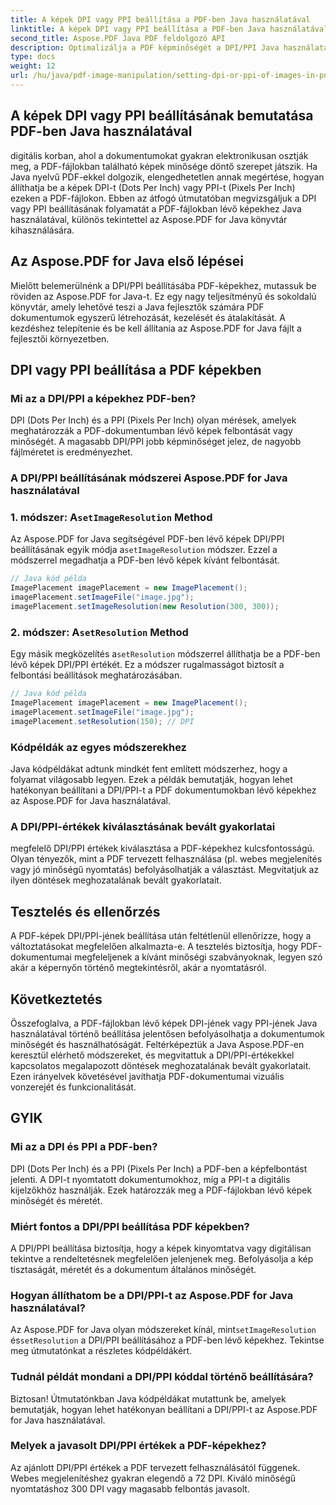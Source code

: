 ```yaml
---
title: A képek DPI vagy PPI beállítása a PDF-ben Java használatával
linktitle: A képek DPI vagy PPI beállítása a PDF-ben Java használatával
second_title: Aspose.PDF Java PDF feldolgozó API
description: Optimalizálja a PDF képminőségét a DPI/PPI Java használatával történő PDF-beállításáról szóló, lépésről lépésre bemutatott útmutatónkkal. Ismerje meg, hogyan javíthatja dokumentumait nyomtatott és digitális megjelenítés céljából.
type: docs
weight: 12
url: /hu/java/pdf-image-manipulation/setting-dpi-or-ppi-of-images-in-pdf-using-java/
---
```


## A képek DPI vagy PPI beállításának bemutatása PDF-ben Java használatával

digitális korban, ahol a dokumentumokat gyakran elektronikusan osztják meg, a PDF-fájlokban található képek minősége döntő szerepet játszik. Ha Java nyelvű PDF-ekkel dolgozik, elengedhetetlen annak megértése, hogyan állíthatja be a képek DPI-t (Dots Per Inch) vagy PPI-t (Pixels Per Inch) ezeken a PDF-fájlokon. Ebben az átfogó útmutatóban megvizsgáljuk a DPI vagy PPI beállításának folyamatát a PDF-fájlokban lévő képekhez Java használatával, különös tekintettel az Aspose.PDF for Java könyvtár kihasználására.

## Az Aspose.PDF for Java első lépései

Mielőtt belemerülnénk a DPI/PPI beállításába PDF-képekhez, mutassuk be röviden az Aspose.PDF for Java-t. Ez egy nagy teljesítményű és sokoldalú könyvtár, amely lehetővé teszi a Java fejlesztők számára PDF dokumentumok egyszerű létrehozását, kezelését és átalakítását. A kezdéshez telepítenie és be kell állítania az Aspose.PDF for Java fájlt a fejlesztői környezetben.

## DPI vagy PPI beállítása a PDF képekben

### Mi az a DPI/PPI a képekhez PDF-ben?

DPI (Dots Per Inch) és a PPI (Pixels Per Inch) olyan mérések, amelyek meghatározzák a PDF-dokumentumban lévő képek felbontását vagy minőségét. A magasabb DPI/PPI jobb képminőséget jelez, de nagyobb fájlméretet is eredményezhet.

### A DPI/PPI beállításának módszerei Aspose.PDF for Java használatával

###  1. módszer: A`setImageResolution` Method

 Az Aspose.PDF for Java segítségével PDF-ben lévő képek DPI/PPI beállításának egyik módja a`setImageResolution` módszer. Ezzel a módszerrel megadhatja a PDF-ben lévő képek kívánt felbontását.

```java
// Java kód példa
ImagePlacement imagePlacement = new ImagePlacement();
imagePlacement.setImageFile("image.jpg");
imagePlacement.setImageResolution(new Resolution(300, 300));
```

###  2. módszer: A`setResolution` Method

 Egy másik megközelítés a`setResolution` módszerrel állíthatja be a PDF-ben lévő képek DPI/PPI értékét. Ez a módszer rugalmasságot biztosít a felbontási beállítások meghatározásában.

```java
// Java kód példa
ImagePlacement imagePlacement = new ImagePlacement();
imagePlacement.setImageFile("image.jpg");
imagePlacement.setResolution(150); // DPI
```

### Kódpéldák az egyes módszerekhez

Java kódpéldákat adtunk mindkét fent említett módszerhez, hogy a folyamat világosabb legyen. Ezek a példák bemutatják, hogyan lehet hatékonyan beállítani a DPI/PPI-t a PDF dokumentumokban lévő képekhez az Aspose.PDF for Java használatával.

### A DPI/PPI-értékek kiválasztásának bevált gyakorlatai

megfelelő DPI/PPI értékek kiválasztása a PDF-képekhez kulcsfontosságú. Olyan tényezők, mint a PDF tervezett felhasználása (pl. webes megjelenítés vagy jó minőségű nyomtatás) befolyásolhatják a választást. Megvitatjuk az ilyen döntések meghozatalának bevált gyakorlatait.

## Tesztelés és ellenőrzés

A PDF-képek DPI/PPI-jének beállítása után feltétlenül ellenőrizze, hogy a változtatásokat megfelelően alkalmazta-e. A tesztelés biztosítja, hogy PDF-dokumentumai megfeleljenek a kívánt minőségi szabványoknak, legyen szó akár a képernyőn történő megtekintésről, akár a nyomtatásról.

## Következtetés

Összefoglalva, a PDF-fájlokban lévő képek DPI-jének vagy PPI-jének Java használatával történő beállítása jelentősen befolyásolhatja a dokumentumok minőségét és használhatóságát. Feltérképeztük a Java Aspose.PDF-en keresztül elérhető módszereket, és megvitattuk a DPI/PPI-értékekkel kapcsolatos megalapozott döntések meghozatalának bevált gyakorlatait. Ezen irányelvek követésével javíthatja PDF-dokumentumai vizuális vonzerejét és funkcionalitását.

## GYIK

### Mi az a DPI és PPI a PDF-ben?

DPI (Dots Per Inch) és a PPI (Pixels Per Inch) a PDF-ben a képfelbontást jelenti. A DPI-t nyomtatott dokumentumokhoz, míg a PPI-t a digitális kijelzőkhöz használják. Ezek határozzák meg a PDF-fájlokban lévő képek minőségét és méretét.

### Miért fontos a DPI/PPI beállítása PDF képekben?

A DPI/PPI beállítása biztosítja, hogy a képek kinyomtatva vagy digitálisan tekintve a rendeltetésnek megfelelően jelenjenek meg. Befolyásolja a kép tisztaságát, méretét és a dokumentum általános minőségét.

### Hogyan állíthatom be a DPI/PPI-t az Aspose.PDF for Java használatával?

 Az Aspose.PDF for Java olyan módszereket kínál, mint`setImageResolution` és`setResolution` a DPI/PPI beállításához a PDF-ben lévő képekhez. Tekintse meg útmutatónkat a részletes kódpéldákért.

### Tudnál példát mondani a DPI/PPI kóddal történő beállítására?

Biztosan! Útmutatónkban Java kódpéldákat mutattunk be, amelyek bemutatják, hogyan lehet hatékonyan beállítani a DPI/PPI-t az Aspose.PDF for Java használatával.

### Melyek a javasolt DPI/PPI értékek a PDF-képekhez?

Az ajánlott DPI/PPI értékek a PDF tervezett felhasználásától függenek. Webes megjelenítéshez gyakran elegendő a 72 DPI. Kiváló minőségű nyomtatáshoz 300 DPI vagy magasabb felbontás javasolt.